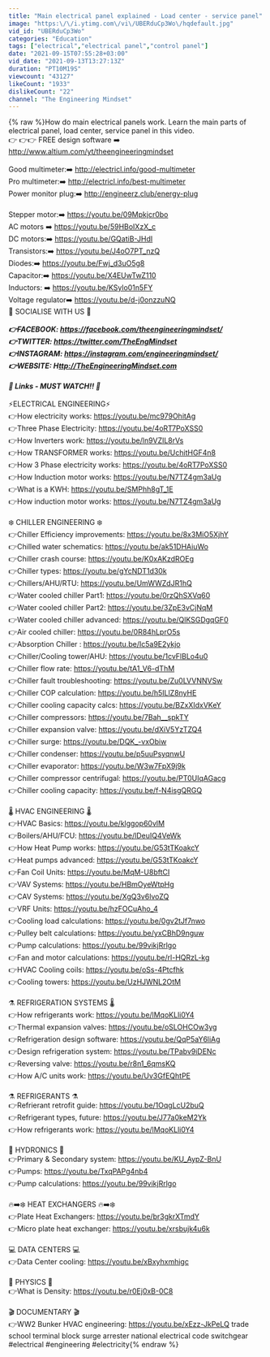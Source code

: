 ```yaml
---
title: "Main electrical panel explained - Load center - service panel"
image: "https:\/\/i.ytimg.com\/vi\/UBERduCp3Wo\/hqdefault.jpg"
vid_id: "UBERduCp3Wo"
categories: "Education"
tags: ["electrical","electrical panel","control panel"]
date: "2021-09-15T07:55:28+03:00"
vid_date: "2021-09-13T13:27:13Z"
duration: "PT10M19S"
viewcount: "43127"
likeCount: "1933"
dislikeCount: "22"
channel: "The Engineering Mindset"
---
```

{% raw %}How do main electrical panels work. Learn the main parts of electrical panel, load center, service panel in this video.<br />👉 👉👉 FREE design software ➡️ <a rel="nofollow" target="blank" href="http://www.altium.com/yt/theengineeringmindset">http://www.altium.com/yt/theengineeringmindset</a><br /><br />Good multimeter:➡️ <a rel="nofollow" target="blank" href="http://electricl.info/good-multimeter​">http://electricl.info/good-multimeter​</a> <br />Pro multimeter:➡️ <a rel="nofollow" target="blank" href="http://electricl.info/best-multimeter​">http://electricl.info/best-multimeter​</a> <br />Power monitor plug:➡️ <a rel="nofollow" target="blank" href="http://engineerz.club/energy-plug​">http://engineerz.club/energy-plug​</a> <br /><br />Stepper motor:➡️ <a rel="nofollow" target="blank" href="https://youtu.be/09Mpkjcr0bo">https://youtu.be/09Mpkjcr0bo</a><br />AC motors ➡️ <a rel="nofollow" target="blank" href="https://youtu.be/59HBoIXzX_c">https://youtu.be/59HBoIXzX_c</a><br />DC motors:➡️ <a rel="nofollow" target="blank" href="https://youtu.be/GQatiB-JHdI">https://youtu.be/GQatiB-JHdI</a><br />Transistors:➡️ <a rel="nofollow" target="blank" href="https://youtu.be/J4oO7PT_nzQ">https://youtu.be/J4oO7PT_nzQ</a><br />Diodes:➡️ <a rel="nofollow" target="blank" href="https://youtu.be/Fwj_d3uO5g8">https://youtu.be/Fwj_d3uO5g8</a><br />Capacitor:➡️ <a rel="nofollow" target="blank" href="https://youtu.be/X4EUwTwZ110">https://youtu.be/X4EUwTwZ110</a><br />Inductors: ➡️ <a rel="nofollow" target="blank" href="https://youtu.be/KSylo01n5FY">https://youtu.be/KSylo01n5FY</a><br />Voltage regulator➡️ <a rel="nofollow" target="blank" href="https://youtu.be/d-j0onzzuNQ">https://youtu.be/d-j0onzzuNQ</a><br />👋 SOCIALISE WITH US 👋<br />*******************************<br />👉FACEBOOK: <a rel="nofollow" target="blank" href="https://facebook.com/theengineeringmindset/">https://facebook.com/theengineeringmindset/</a><br />👉TWITTER: <a rel="nofollow" target="blank" href="https://twitter.com/TheEngMindset">https://twitter.com/TheEngMindset</a><br />👉INSTAGRAM: <a rel="nofollow" target="blank" href="https://instagram.com/engineeringmindset/">https://instagram.com/engineeringmindset/</a><br />👉WEBSITE: H<a rel="nofollow" target="blank" href="ttp://TheEngineeringMindset.com">ttp://TheEngineeringMindset.com</a><br /><br />👀 Links - MUST WATCH!! 👀<br />*******************************<br />⚡ELECTRICAL ENGINEERING⚡<br />👉How electricity works: <a rel="nofollow" target="blank" href="https://youtu.be/mc979OhitAg">https://youtu.be/mc979OhitAg</a><br />👉Three Phase Electricity: <a rel="nofollow" target="blank" href="https://youtu.be/4oRT7PoXSS0">https://youtu.be/4oRT7PoXSS0</a><br />👉How Inverters work: <a rel="nofollow" target="blank" href="https://youtu.be/ln9VZIL8rVs">https://youtu.be/ln9VZIL8rVs</a><br />👉How TRANSFORMER works: <a rel="nofollow" target="blank" href="https://youtu.be/UchitHGF4n8">https://youtu.be/UchitHGF4n8</a><br />👉How 3 Phase electricity works: <a rel="nofollow" target="blank" href="https://youtu.be/4oRT7PoXSS0">https://youtu.be/4oRT7PoXSS0</a><br />👉How Induction motor works: <a rel="nofollow" target="blank" href="https://youtu.be/N7TZ4gm3aUg">https://youtu.be/N7TZ4gm3aUg</a><br />👉What is a KWH: <a rel="nofollow" target="blank" href="https://youtu.be/SMPhh8gT_1E">https://youtu.be/SMPhh8gT_1E</a><br />👉How induction motor works: <a rel="nofollow" target="blank" href="https://youtu.be/N7TZ4gm3aUg">https://youtu.be/N7TZ4gm3aUg</a><br /><br />❄️ CHILLER ENGINEERING ❄️<br />👉Chiller Efficiency improvements: <a rel="nofollow" target="blank" href="https://youtu.be/8x3MiO5XjhY">https://youtu.be/8x3MiO5XjhY</a><br />👉Chilled water schematics: <a rel="nofollow" target="blank" href="https://youtu.be/ak51DHAiuWo">https://youtu.be/ak51DHAiuWo</a><br />👉Chiller crash course: <a rel="nofollow" target="blank" href="https://youtu.be/K0xAKzdROEg">https://youtu.be/K0xAKzdROEg</a><br />👉Chiller types: <a rel="nofollow" target="blank" href="https://youtu.be/gYcNDT1d30k">https://youtu.be/gYcNDT1d30k</a><br />👉Chillers/AHU/RTU: <a rel="nofollow" target="blank" href="https://youtu.be/UmWWZdJR1hQ">https://youtu.be/UmWWZdJR1hQ</a><br />👉Water cooled chiller Part1: <a rel="nofollow" target="blank" href="https://youtu.be/0rzQhSXVq60">https://youtu.be/0rzQhSXVq60</a><br />👉Water cooled chiller Part2: <a rel="nofollow" target="blank" href="https://youtu.be/3ZpE3vCjNqM">https://youtu.be/3ZpE3vCjNqM</a><br />👉Water cooled chiller advanced: <a rel="nofollow" target="blank" href="https://youtu.be/QlKSGDgqGF0">https://youtu.be/QlKSGDgqGF0</a><br />👉Air cooled chiller: <a rel="nofollow" target="blank" href="https://youtu.be/0R84hLprO5s">https://youtu.be/0R84hLprO5s</a><br />👉Absorption Chiller : <a rel="nofollow" target="blank" href="https://youtu.be/Ic5a9E2ykjo">https://youtu.be/Ic5a9E2ykjo</a><br />👉Chiller/Cooling tower/AHU: <a rel="nofollow" target="blank" href="https://youtu.be/1cvFlBLo4u0">https://youtu.be/1cvFlBLo4u0</a><br />👉Chiller flow rate: <a rel="nofollow" target="blank" href="https://youtu.be/tA1_V6-dThM">https://youtu.be/tA1_V6-dThM</a><br />👉Chiller fault troubleshooting: <a rel="nofollow" target="blank" href="https://youtu.be/Zu0LVVNNVSw">https://youtu.be/Zu0LVVNNVSw</a><br />👉Chiller COP calculation: <a rel="nofollow" target="blank" href="https://youtu.be/h5ILlZ8nyHE">https://youtu.be/h5ILlZ8nyHE</a><br />👉Chiller cooling capacity calcs: <a rel="nofollow" target="blank" href="https://youtu.be/BZxXIdxVKeY">https://youtu.be/BZxXIdxVKeY</a><br />👉Chiller compressors: <a rel="nofollow" target="blank" href="https://youtu.be/7Bah__spkTY">https://youtu.be/7Bah__spkTY</a><br />👉Chiller expansion valve: <a rel="nofollow" target="blank" href="https://youtu.be/dXiV5YzTZQ4">https://youtu.be/dXiV5YzTZQ4</a><br />👉Chiller surge: <a rel="nofollow" target="blank" href="https://youtu.be/DQK_-vxObiw">https://youtu.be/DQK_-vxObiw</a><br />👉Chiller condenser: <a rel="nofollow" target="blank" href="https://youtu.be/p5uuPsyqnwU">https://youtu.be/p5uuPsyqnwU</a><br />👉Chiller evaporator: <a rel="nofollow" target="blank" href="https://youtu.be/W3w7FpX9j9k">https://youtu.be/W3w7FpX9j9k</a><br />👉Chiller compressor centrifugal: <a rel="nofollow" target="blank" href="https://youtu.be/PT0UIqAGacg">https://youtu.be/PT0UIqAGacg</a><br />👉Chiller cooling capacity: <a rel="nofollow" target="blank" href="https://youtu.be/f-N4isgQRGQ">https://youtu.be/f-N4isgQRGQ</a><br /><br />🌡️ HVAC ENGINEERING 🌡️<br />👉HVAC Basics: <a rel="nofollow" target="blank" href="https://youtu.be/klggop60vlM">https://youtu.be/klggop60vlM</a><br />👉Boilers/AHU/FCU: <a rel="nofollow" target="blank" href="https://youtu.be/lDeuIQ4VeWk">https://youtu.be/lDeuIQ4VeWk</a><br />👉How Heat Pump works: <a rel="nofollow" target="blank" href="https://youtu.be/G53tTKoakcY">https://youtu.be/G53tTKoakcY</a><br />👉Heat pumps advanced: <a rel="nofollow" target="blank" href="https://youtu.be/G53tTKoakcY">https://youtu.be/G53tTKoakcY</a><br />👉Fan Coil Units: <a rel="nofollow" target="blank" href="https://youtu.be/MqM-U8bftCI">https://youtu.be/MqM-U8bftCI</a><br />👉VAV Systems: <a rel="nofollow" target="blank" href="https://youtu.be/HBmOyeWtpHg">https://youtu.be/HBmOyeWtpHg</a><br />👉CAV Systems: <a rel="nofollow" target="blank" href="https://youtu.be/XgQ3v6lvoZQ">https://youtu.be/XgQ3v6lvoZQ</a><br />👉VRF Units: <a rel="nofollow" target="blank" href="https://youtu.be/hzFOCuAho_4">https://youtu.be/hzFOCuAho_4</a><br />👉Cooling load calculations: <a rel="nofollow" target="blank" href="https://youtu.be/0gv2tJf7nwo">https://youtu.be/0gv2tJf7nwo</a><br />👉Pulley belt calculations: <a rel="nofollow" target="blank" href="https://youtu.be/yxCBhD9nguw">https://youtu.be/yxCBhD9nguw</a><br />👉Pump calculations: <a rel="nofollow" target="blank" href="https://youtu.be/99vikjRrlgo">https://youtu.be/99vikjRrlgo</a><br />👉Fan and motor calculations: <a rel="nofollow" target="blank" href="https://youtu.be/rl-HQRzL-kg">https://youtu.be/rl-HQRzL-kg</a><br />👉HVAC Cooling coils: <a rel="nofollow" target="blank" href="https://youtu.be/oSs-4Ptcfhk">https://youtu.be/oSs-4Ptcfhk</a><br />👉Cooling towers: <a rel="nofollow" target="blank" href="https://youtu.be/UzHJWNL2OtM">https://youtu.be/UzHJWNL2OtM</a><br /><br />⚗️ REFRIGERATION SYSTEMS 🌡️<br />👉How refrigerants work: <a rel="nofollow" target="blank" href="https://youtu.be/lMqoKLli0Y4">https://youtu.be/lMqoKLli0Y4</a><br />👉Thermal expansion valves: <a rel="nofollow" target="blank" href="https://youtu.be/oSLOHCOw3yg">https://youtu.be/oSLOHCOw3yg</a><br />👉Refrigeration design software: <a rel="nofollow" target="blank" href="https://youtu.be/QqP5aY6liAg">https://youtu.be/QqP5aY6liAg</a><br />👉Design refrigeration system: <a rel="nofollow" target="blank" href="https://youtu.be/TPabv9iDENc">https://youtu.be/TPabv9iDENc</a><br />👉Reversing valve: <a rel="nofollow" target="blank" href="https://youtu.be/r8n1_6qmsKQ">https://youtu.be/r8n1_6qmsKQ</a><br />👉How A/C units work: <a rel="nofollow" target="blank" href="https://youtu.be/Uv3GfEQhtPE">https://youtu.be/Uv3GfEQhtPE</a><br /><br />⚗️ REFRIGERANTS ⚗️<br />👉Refrierant retrofit guide: <a rel="nofollow" target="blank" href="https://youtu.be/1OqgLcU2buQ">https://youtu.be/1OqgLcU2buQ</a><br />👉Refrigerant types, future: <a rel="nofollow" target="blank" href="https://youtu.be/J77a0keM2Yk">https://youtu.be/J77a0keM2Yk</a><br />👉How refrigerants work: <a rel="nofollow" target="blank" href="https://youtu.be/lMqoKLli0Y4">https://youtu.be/lMqoKLli0Y4</a><br /><br />🌊 HYDRONICS 🌊<br />👉Primary &amp; Secondary system: <a rel="nofollow" target="blank" href="https://youtu.be/KU_AypZ-BnU">https://youtu.be/KU_AypZ-BnU</a><br />👉Pumps: <a rel="nofollow" target="blank" href="https://youtu.be/TxqPAPg4nb4">https://youtu.be/TxqPAPg4nb4</a><br />👉Pump calculations: <a rel="nofollow" target="blank" href="https://youtu.be/99vikjRrlgo">https://youtu.be/99vikjRrlgo</a><br /><br />🔥➡️❄️ HEAT EXCHANGERS 🔥➡️❄️<br />👉Plate Heat Exchangers: <a rel="nofollow" target="blank" href="https://youtu.be/br3gkrXTmdY">https://youtu.be/br3gkrXTmdY</a><br />👉Micro plate heat exchanger: <a rel="nofollow" target="blank" href="https://youtu.be/xrsbujk4u6k">https://youtu.be/xrsbujk4u6k</a><br /><br />💻 DATA CENTERS 💻<br />👉Data Center cooling: <a rel="nofollow" target="blank" href="https://youtu.be/xBxyhxmhigc">https://youtu.be/xBxyhxmhigc</a><br /><br />🔬 PHYSICS 🔬<br />👉What is Density: <a rel="nofollow" target="blank" href="https://youtu.be/r0Ej0xB-0C8">https://youtu.be/r0Ej0xB-0C8</a><br /><br />🎬 DOCUMENTARY 🎬<br />👉WW2 Bunker HVAC engineering: <a rel="nofollow" target="blank" href="https://youtu.be/xEzz-JkPeLQ">https://youtu.be/xEzz-JkPeLQ</a> trade school terminal block surge arrester national electrical code switchgear<br />#electrical #engineering #electricity{% endraw %}
